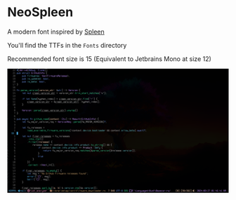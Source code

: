 # NeoSpleen

A modern font inspired by [Spleen](https://github.com/fcambus/spleen)

You'll find the TTFs in the `Fonts` directory

Recommended font size is 15 (Equivalent to Jetbrains Mono at size 12)

![Demonstration](Demonstration.png)

